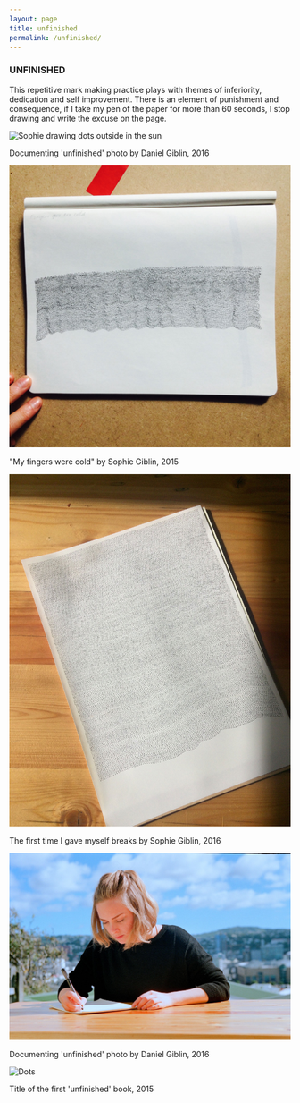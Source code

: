 ```yaml
---
layout: page
title: unfinished
permalink: /unfinished/
---
```


<h3 class="center">UNFINISHED</h3>

This ‪repetitive mark making practice plays with themes of ‪inferiority‬, ‪dedication‬ and ‪self improvement‬. There is an element of ‪punishment‬ and ‪consequence‬, if I take my pen of the paper for more than 60 seconds, I stop ‪drawing‬ and write‬ the excuse on the page.


![Sophie drawing dots outside in the sun](https://scontent.fakl1-1.fna.fbcdn.net/t31.0-8/12961324_924863207633639_2019564973897542308_o.jpg "In the sun drawing dots")

<span class="caption">Documenting 'unfinished' photo by Daniel Giblin, 2016</span>

![Dots](/img/unfinished/book_red_tape.jpg "Unfinished")

<span class="caption">"My fingers were cold" by Sophie Giblin, 2015</span>

![Dots](/img/unfinished/almost-complete.jpg "Unfinished")

<span class="caption">The first time I gave myself breaks by Sophie Giblin, 2016</span>

![Dots](/img/lines/dad_me_photo.jpg "Unfinished")

<span class="caption">Documenting 'unfinished' photo by Daniel Giblin, 2016</span>

![Dots](/img/unfinished/written_title.jpg "Unfinished")

<span class="caption">Title of the first 'unfinished' book, 2015</span>










